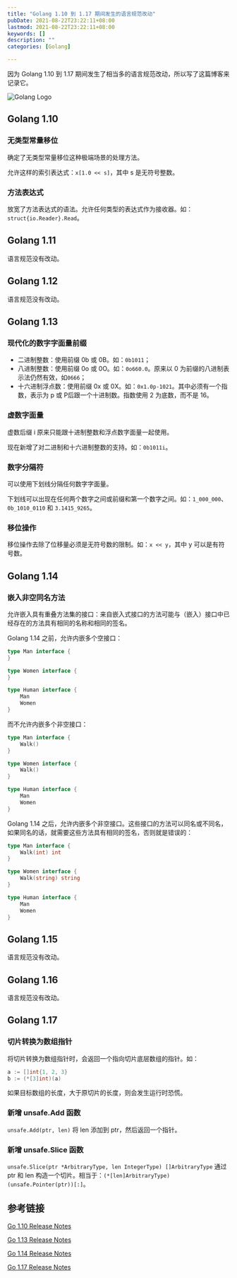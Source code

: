 ```yaml
---
title: "Golang 1.10 到 1.17 期间发生的语言规范改动"
pubDate: 2021-08-22T23:22:11+08:00
lastmod: 2021-08-22T23:22:11+08:00
keywords: []
description: ""
categories: [Golang]

---
```


因为 Golang 1.10 到 1.17 期间发生了相当多的语言规范改动，所以写了这篇博客来记录它。

<!--more-->

![Golang Logo](/images/language-specification-changes-between-golang-1.10-to-1.17/golang-logo.webp "Golang Logo")

## Golang 1.10

### 无类型常量移位

确定了无类型常量移位这种极端场景的处理方法。

允许这样的索引表达式：`x[1.0 << s]`，其中 s 是无符号整数。

### 方法表达式

放宽了方法表达式的语法。允许任何类型的表达式作为接收器。如：`struct{io.Reader}.Read`。

## Golang 1.11

语言规范没有改动。

## Golang 1.12

语言规范没有改动。

## Golang 1.13

### 现代化的数字字面量前缀

* 二进制整数：使用前缀 0b 或 0B。如：`0b1011`；
* 八进制整数：使用前缀 0o 或 0O。如：`0o660.0`。原来以 0 为前缀的八进制表示法仍然有效，如`0666`；
* 十六进制浮点数：使用前缀 0x 或 0X。如：`0x1.0p-1021`。其中必须有一个指数，表示为 p 或 P后跟一个十进制数。指数使用 2 为底数，而不是 16。

### 虚数字面量

虚数后缀 i 原来只能跟十进制整数和浮点数字面量一起使用。

现在新增了对二进制和十六进制整数的支持。如：`0b1011i`。

### 数字分隔符

可以使用下划线分隔任何数字字面量。

下划线可以出现在任何两个数字之间或前缀和第一个数字之间。如：`1_000_000`、`0b_1010_0110` 和 `3.1415_9265`。

### 移位操作

移位操作去除了位移量必须是无符号数的限制。如：`x << y`，其中 y 可以是有符号数。

## Golang 1.14

### 嵌入非空同名方法

允许嵌入具有重叠方法集的接口：来自嵌入式接口的方法可能与（嵌入）接口中已经存在的方法具有相同的名称和相同的签名。

Golang 1.14 之前，允许内嵌多个空接口：

```go
type Man interface {
}

type Women interface {
}

type Human interface {
	Man
	Women
}
```

而不允许内嵌多个非空接口：

```go
type Man interface {
	Walk()
}

type Women interface {
	Walk()
}

type Human interface {
	Man
	Women
}
```

Golang 1.14 之后，允许内嵌多个非空接口。这些接口的方法可以同名或不同名，如果同名的话，就需要这些方法具有相同的签名，否则就是错误的：

```go
type Man interface {
	Walk(int) int
}

type Women interface {
	Walk(string) string
}

type Human interface {
	Man
	Women
}
```

## Golang 1.15

语言规范没有改动。

## Golang 1.16

语言规范没有改动。

## Golang 1.17

### 切片转换为数组指针

将切片转换为数组指针时，会返回一个指向切片底层数组的指针。如：

```go
a := []int{1, 2, 3}
b := (*[3]int)(a)
```

如果目标数组的长度，大于原切片的长度，则会发生运行时恐慌。

### 新增 unsafe.Add 函数

`unsafe.Add(ptr, len)` 将 len 添加到 ptr，然后返回一个指针。

### 新增 unsafe.Slice 函数

`unsafe.Slice(ptr *ArbitraryType, len IntegerType) []ArbitraryType` 通过 ptr 和 len 构造一个切片。相当于：`(*[len]ArbitraryType)(unsafe.Pointer(ptr))[:]`。

## 参考链接

[Go 1.10 Release Notes](https://go.dev/doc/go1.10#language "Go 1.10 Release Notes")

[Go 1.13 Release Notes](https://go.dev/doc/go1.13#language "Go 1.13 Release Notes")

[Go 1.14 Release Notes](https://go.dev/doc/go1.14#language "Go 1.14 Release Notes")

[Go 1.17 Release Notes](https://go.dev/doc/go1.14#language "Go 1.17 Release Notes")